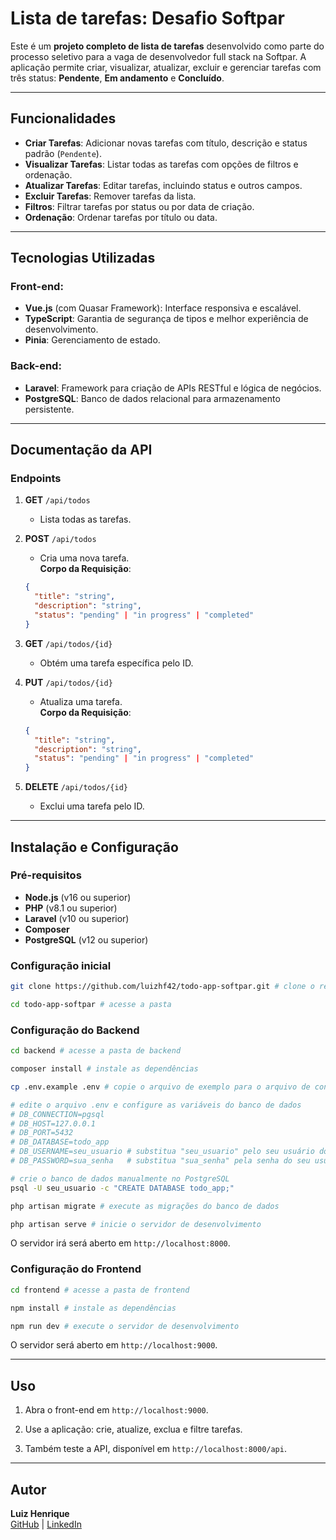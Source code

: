 # Lista de tarefas: Desafio Softpar

Este é um **projeto completo de lista de tarefas** desenvolvido como parte do processo seletivo para a vaga de desenvolvedor full stack na Softpar. A aplicação permite criar, visualizar, atualizar, excluir e gerenciar tarefas com três status: **Pendente**, **Em andamento** e **Concluído**.

---

## Funcionalidades

- **Criar Tarefas**: Adicionar novas tarefas com título, descrição e status padrão (`Pendente`).
- **Visualizar Tarefas**: Listar todas as tarefas com opções de filtros e ordenação.
- **Atualizar Tarefas**: Editar tarefas, incluindo status e outros campos.
- **Excluir Tarefas**: Remover tarefas da lista.
- **Filtros**: Filtrar tarefas por status ou por data de criação.
- **Ordenação**: Ordenar tarefas por título ou data.

---

## Tecnologias Utilizadas

### Front-end:
- **Vue.js** (com Quasar Framework): Interface responsiva e escalável.
- **TypeScript**: Garantia de segurança de tipos e melhor experiência de desenvolvimento.
- **Pinia**: Gerenciamento de estado.

### Back-end:
- **Laravel**: Framework para criação de APIs RESTful e lógica de negócios.
- **PostgreSQL**: Banco de dados relacional para armazenamento persistente.

---

## Documentação da API

### Endpoints

1. **GET** `/api/todos`  
   - Lista todas as tarefas.
  
2. **POST** `/api/todos`  
   - Cria uma nova tarefa.  
   **Corpo da Requisição**:  
   ```json
   {
     "title": "string",
     "description": "string",
     "status": "pending" | "in progress" | "completed"
   }
   ```

3. **GET** `/api/todos/{id}`  
   - Obtém uma tarefa específica pelo ID.

4. **PUT** `/api/todos/{id}`  
   - Atualiza uma tarefa.  
   **Corpo da Requisição**:  
   ```json
   {
     "title": "string",
     "description": "string",
     "status": "pending" | "in progress" | "completed"
   }
   ```

5. **DELETE** `/api/todos/{id}`  
   - Exclui uma tarefa pelo ID.

---

## Instalação e Configuração

### Pré-requisitos
- **Node.js** (v16 ou superior)
- **PHP** (v8.1 ou superior)
- **Laravel** (v10 ou superior)
- **Composer**
- **PostgreSQL** (v12 ou superior)

### Configuração inicial

```bash
git clone https://github.com/luizhf42/todo-app-softpar.git # clone o repositório

cd todo-app-softpar # acesse a pasta
```

### Configuração do Backend

```bash
cd backend # acesse a pasta de backend

composer install # instale as dependências

cp .env.example .env # copie o arquivo de exemplo para o arquivo de configuração

# edite o arquivo .env e configure as variáveis do banco de dados
# DB_CONNECTION=pgsql
# DB_HOST=127.0.0.1
# DB_PORT=5432
# DB_DATABASE=todo_app
# DB_USERNAME=seu_usuario # substitua "seu_usuario" pelo seu usuário do PostgreSQL
# DB_PASSWORD=sua_senha   # substitua "sua_senha" pela senha do seu usuário

# crie o banco de dados manualmente no PostgreSQL
psql -U seu_usuario -c "CREATE DATABASE todo_app;"

php artisan migrate # execute as migrações do banco de dados

php artisan serve # inicie o servidor de desenvolvimento
```

O servidor irá será aberto em `http://localhost:8000`.

### Configuração do Frontend

```bash
cd frontend # acesse a pasta de frontend

npm install # instale as dependências

npm run dev # execute o servidor de desenvolvimento
```
O servidor será aberto em `http://localhost:9000`.

---

## Uso

1. Abra o front-end em `http://localhost:9000`.

2. Use a aplicação: crie, atualize, exclua e filtre tarefas.

3. Também teste a API, disponível em `http://localhost:8000/api`.

---

## Autor

**Luiz Henrique**  
[GitHub](https://github.com/luizhf42) | [LinkedIn](https://www.linkedin.com/in/luizhf42)